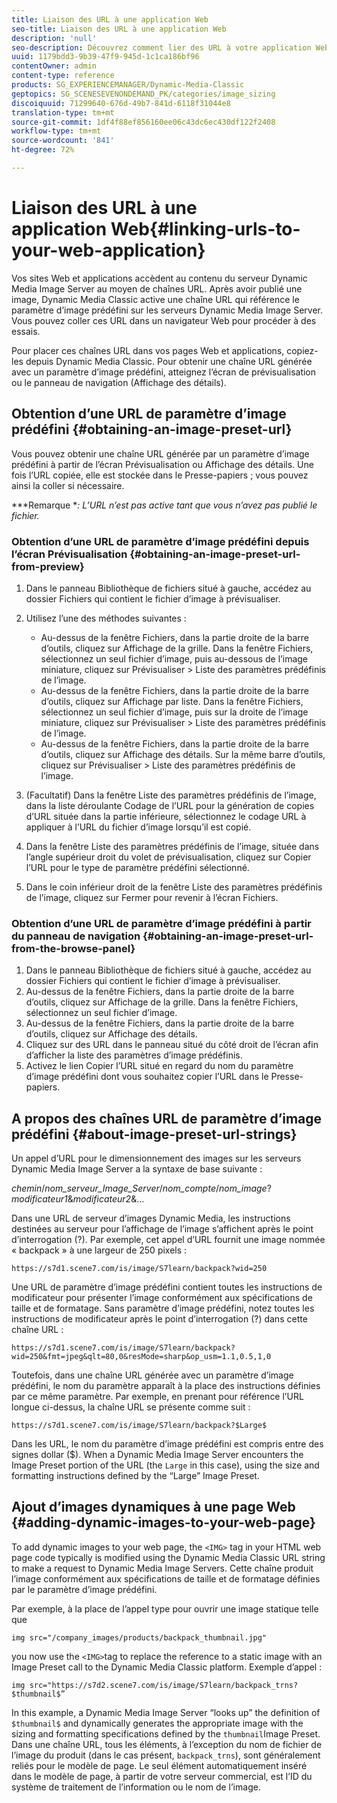 ```yaml
---
title: Liaison des URL à une application Web
seo-title: Liaison des URL à une application Web
description: 'null'
seo-description: Découvrez comment lier des URL à votre application Web.
uuid: 1179bdd3-9b39-47f9-945d-1c1ca186bf96
contentOwner: admin
content-type: reference
products: SG_EXPERIENCEMANAGER/Dynamic-Media-Classic
geptopics: SG_SCENESEVENONDEMAND_PK/categories/image_sizing
discoiquuid: 71299640-676d-49b7-841d-6118f31044e8
translation-type: tm+mt
source-git-commit: 1df4f88ef856160ee06c43dc6ec430df122f2408
workflow-type: tm+mt
source-wordcount: '841'
ht-degree: 72%

---
```



# Liaison des URL à une application Web{#linking-urls-to-your-web-application}

Vos sites Web et applications accèdent au contenu du serveur Dynamic Media Image Server au moyen de chaînes URL. Après avoir publié une image, Dynamic Media Classic active une chaîne URL qui référence le paramètre d’image prédéfini sur les serveurs Dynamic Media Image Server. Vous pouvez coller ces URL dans un navigateur Web pour procéder à des essais.

Pour placer ces chaînes URL dans vos pages Web et applications, copiez-les depuis Dynamic Media Classic. Pour obtenir une chaîne URL générée avec un paramètre d’image prédéfini, atteignez l’écran de prévisualisation ou le panneau de navigation (Affichage des détails).

## Obtention d’une URL de paramètre d’image prédéfini {#obtaining-an-image-preset-url}

Vous pouvez obtenir une chaîne URL générée par un paramètre d’image prédéfini à partir de l’écran Prévisualisation ou Affichage des détails. Une fois l’URL copiée, elle est stockée dans le Presse-papiers ; vous pouvez ainsi la coller si nécessaire.

***Remarque **: L’URL n’est pas active tant que vous n’avez pas publié le fichier.*

### Obtention d’une URL de paramètre d’image prédéfini depuis l’écran Prévisualisation {#obtaining-an-image-preset-url-from-preview}

1. Dans le panneau Bibliothèque de fichiers situé à gauche, accédez au dossier Fichiers qui contient le fichier d’image à prévisualiser.
1. Utilisez l’une des méthodes suivantes :

   * Au-dessus de la fenêtre Fichiers, dans la partie droite de la barre d’outils, cliquez sur Affichage de la grille. Dans la fenêtre Fichiers, sélectionnez un seul fichier d’image, puis au-dessous de l’image miniature, cliquez sur Prévisualiser > Liste des paramètres prédéfinis de l’image.
   * Au-dessus de la fenêtre Fichiers, dans la partie droite de la barre d’outils, cliquez sur Affichage par liste. Dans la fenêtre Fichiers, sélectionnez un seul fichier d’image, puis sur la droite de l’image miniature, cliquez sur Prévisualiser > Liste des paramètres prédéfinis de l’image.
   * Au-dessus de la fenêtre Fichiers, dans la partie droite de la barre d’outils, cliquez sur Affichage des détails. Sur la même barre d’outils, cliquez sur Prévisualiser > Liste des paramètres prédéfinis de l’image.

1. (Facultatif) Dans la fenêtre Liste des paramètres prédéfinis de l’image, dans la liste déroulante Codage de l’URL pour la génération de copies d’URL située dans la partie inférieure, sélectionnez le codage URL à appliquer à l’URL du fichier d’image lorsqu’il est copié.
1. Dans la fenêtre Liste des paramètres prédéfinis de l’image, située dans l’angle supérieur droit du volet de prévisualisation, cliquez sur Copier l’URL pour le type de paramètre prédéfini sélectionné.
1. Dans le coin inférieur droit de la fenêtre Liste des paramètres prédéfinis de l’image, cliquez sur Fermer pour revenir à l’écran Fichiers.

### Obtention d’une URL de paramètre d’image prédéfini à partir du panneau de navigation {#obtaining-an-image-preset-url-from-the-browse-panel}

1. Dans le panneau Bibliothèque de fichiers situé à gauche, accédez au dossier Fichiers qui contient le fichier d’image à prévisualiser.
1. Au-dessus de la fenêtre Fichiers, dans la partie droite de la barre d’outils, cliquez sur Affichage de la grille. Dans la fenêtre Fichiers, sélectionnez un seul fichier d’image.
1. Au-dessus de la fenêtre Fichiers, dans la partie droite de la barre d’outils, cliquez sur Affichage des détails. 
1. Cliquez sur des URL dans le panneau situé du côté droit de l’écran afin d’afficher la liste des paramètres d’image prédéfinis.
1. Activez le lien Copier l’URL situé en regard du nom du paramètre d’image prédéfini dont vous souhaitez copier l’URL dans le Presse-papiers.

## A propos des chaînes URL de paramètre d’image prédéfini {#about-image-preset-url-strings}

Un appel d’URL pour le dimensionnement des images sur les serveurs Dynamic Media Image Server a la syntaxe de base suivante :

*chemin*/*nom_serveur_Image_Server*/*nom_compte*/*nom_image*?*modificateur1*&amp;*modificateur2*&amp;…

Dans une URL de serveur d’images Dynamic Media, les instructions destinées au serveur pour l’affichage de l’image s’affichent après le point d’interrogation (?). Par exemple, cet appel d’URL fournit une image nommée « backpack » à une largeur de 250 pixels :

```as3
https://s7d1.scene7.com/is/image/S7learn/backpack?wid=250
```

Une URL de paramètre d’image prédéfini contient toutes les instructions de modificateur pour présenter l’image conformément aux spécifications de taille et de formatage. Sans paramètre d’image prédéfini, notez toutes les instructions de modificateur après le point d’interrogation (?) dans cette chaîne URL :

```as3
https://s7d1.scene7.com/is/image/S7learn/backpack?wid=250&fmt=jpeg&qlt=80,0&resMode=sharp&op_usm=1.1,0.5,1,0
```

Toutefois, dans une chaîne URL générée avec un paramètre d’image prédéfini, le nom du paramètre apparaît à la place des instructions définies par ce même paramètre. Par exemple, en prenant pour référence l’URL longue ci-dessus, la chaîne URL se présente comme suit :

```as3
https://s7d1.scene7.com/is/image/S7learn/backpack?$Large$
```

Dans les URL, le nom du paramètre d’image prédéfini est compris entre des signes dollar ($). When a Dynamic Media Image Server encounters the Image Preset portion of the URL (the `Large` in this case), using the size and formatting instructions defined by the “Large” Image Preset.

## Ajout d’images dynamiques à une page Web {#adding-dynamic-images-to-your-web-page}

To add dynamic images to your web page, the `<IMG>` tag in your HTML web page code typically is modified using the Dynamic Media Classic URL string to make a request to Dynamic Media Image Servers. Cette chaîne produit l’image conformément aux spécifications de taille et de formatage définies par le paramètre d’image prédéfini.

Par exemple, à la place de l’appel type pour ouvrir une image statique telle que

```as3
img src="/company_images/products/backpack_thumbnail.jpg"
```

you now use the `<IMG>`tag to replace the reference to a static image with an Image Preset call to the Dynamic Media Classic platform. Exemple d’appel :

```as3
img src="https://s7d2.scene7.com/is/image/S7learn/backpack_trns?$thumbnail$”
```

In this example, a Dynamic Media Image Server “looks up” the definition of `$thumbnail$` and dynamically generates the appropriate image with the sizing and formatting specifications defined by the `thumbnail`Image Preset. Dans une chaîne URL, tous les éléments, à l’exception du nom de fichier de l’image du produit (dans le cas présent, `backpack_trns`), sont généralement reliés pour le modèle de page. Le seul élément automatiquement inséré dans le modèle de page, à partir de votre serveur commercial, est l’ID du système de traitement de l’information ou le nom de l’image.
